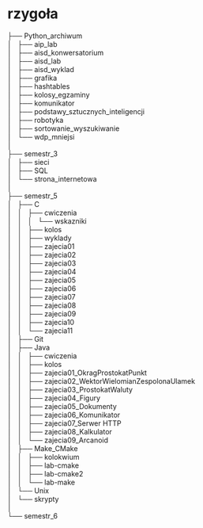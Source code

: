 # rzygoła

├── Python_archiwum  
│   ├── aip_lab  
│   ├── aisd_konwersatorium  
│   ├── aisd_lab  
│   ├── aisd_wyklad  
│   ├── grafika  
│   ├── hashtables  
│   ├── kolosy_egzaminy  
│   ├── komunikator  
│   ├── podstawy_sztucznych_inteligencji  
│   ├── robotyka  
│   ├── sortowanie_wyszukiwanie  
│   └── wdp_mniejsi  
│  
├── semestr_3  
│   ├── sieci  
│   ├── SQL  
│   └── strona_internetowa  
│  
├── semestr_5  
│   ├── C  
│   │   ├── cwiczenia  
│   │   │   └── wskazniki  
│   │   ├── kolos  
│   │   ├── wyklady  
│   │   ├── zajecia01  
│   │   ├── zajecia02  
│   │   ├── zajecia03  
│   │   ├── zajecia04  
│   │   ├── zajecia05  
│   │   ├── zajecia06  
│   │   ├── zajecia07  
│   │   ├── zajecia08  
│   │   ├── zajecia09  
│   │   ├── zajecia10  
│   │   └── zajecia11  
│   ├── Git  
│   ├── Java  
│   │   ├── cwiczenia  
│   │   ├── kolos  
│   │   ├── zajecia01_OkragProstokatPunkt  
│   │   ├── zajecia02_WektorWielomianZespolonaUlamek  
│   │   ├── zajecia03_ProstokatWaluty  
│   │   ├── zajecia04_Figury  
│   │   ├── zajecia05_Dokumenty  
│   │   ├── zajecia06_Komunikator  
│   │   ├── zajecia07_Serwer HTTP  
│   │   ├── zajecia08_Kalkulator  
│   │   └── zajecia09_Arcanoid  
│   ├── Make_CMake  
│   │   ├── kolokwium  
│   │   ├── lab-cmake  
│   │   ├── lab-cmake2  
│   │   └── lab-make  
│   └── Unix  
│       └── skrypty  
│  
└── semestr_6  
  

